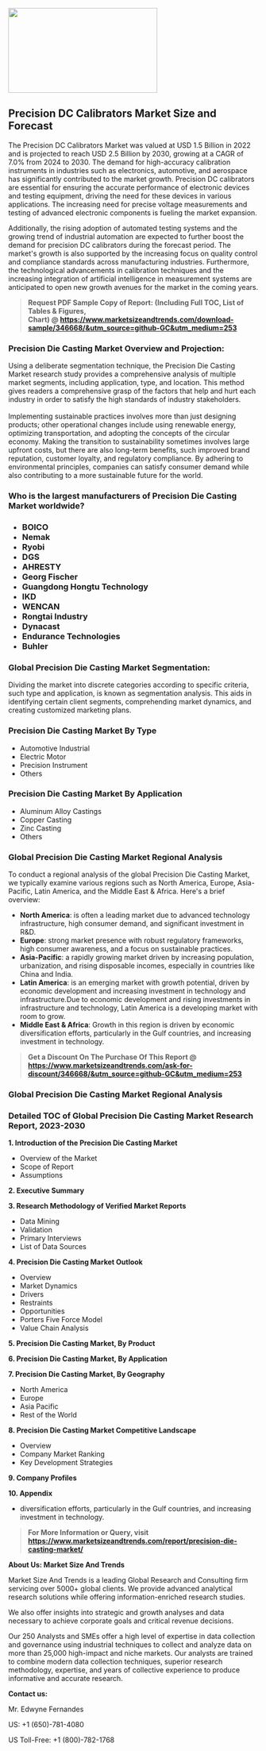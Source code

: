 <p><img class="alignnone size-medium wp-image-20088" src="https://ffe5etoiles.com/wp-content/uploads/2024/12/MST1-300x171.png" alt="" width="300" height="171" /></p><h2>Precision DC Calibrators Market Size and Forecast</h2><p>The Precision DC Calibrators Market was valued at USD 1.5 Billion in 2022 and is projected to reach USD 2.5 Billion by 2030, growing at a CAGR of 7.0% from 2024 to 2030. The demand for high-accuracy calibration instruments in industries such as electronics, automotive, and aerospace has significantly contributed to the market growth. Precision DC calibrators are essential for ensuring the accurate performance of electronic devices and testing equipment, driving the need for these devices in various applications. The increasing need for precise voltage measurements and testing of advanced electronic components is fueling the market expansion.</p><p>Additionally, the rising adoption of automated testing systems and the growing trend of industrial automation are expected to further boost the demand for precision DC calibrators during the forecast period. The market's growth is also supported by the increasing focus on quality control and compliance standards across manufacturing industries. Furthermore, the technological advancements in calibration techniques and the increasing integration of artificial intelligence in measurement systems are anticipated to open new growth avenues for the market in the coming years.</p></p><blockquote id="" class=""><strong>Request PDF Sample Copy of Report: (Including Full TOC, List of Tables &amp; Figures, Chart)&nbsp;@&nbsp;<strong><a href="https://www.marketsizeandtrends.com/download-sample/346668/&utm_source=github-GC&utm_medium=253" target="_blank">https://www.marketsizeandtrends.com/download-sample/346668/&utm_source=github-GC&utm_medium=253</a></strong></strong></blockquote><h3 id="" class="">Precision Die Casting Market&nbsp;Overview and Projection:</h3><p id="" class="">Using a deliberate segmentation technique, the Precision Die Casting Market research study provides a comprehensive analysis of multiple market segments, including application, type, and location. This method gives readers a comprehensive grasp of the factors that help and hurt each industry in order to satisfy the high standards of industry stakeholders. <br /> <br />Implementing sustainable practices involves more than just designing products; other operational changes include using renewable energy, optimizing transportation, and adopting the concepts of the circular economy. Making the transition to sustainability sometimes involves large upfront costs, but there are also long-term benefits, such improved brand reputation, customer loyalty, and regulatory compliance. By adhering to environmental principles, companies can satisfy consumer demand while also contributing to a more sustainable future for the world.</p><h3 id="" class="">Who is the largest manufacturers of&nbsp;Precision Die Casting Market worldwide?</h3><h3 class=""><p><ul><li>BOICO </li><li> Nemak </li><li> Ryobi </li><li> DGS </li><li> AHRESTY </li><li> Georg Fischer </li><li> Guangdong Hongtu Technology </li><li> IKD </li><li> WENCAN </li><li> Rongtai Industry </li><li> Dynacast </li><li> Endurance Technologies </li><li> Buhler</li></ul></p></h3><h3 id="" class="">Global&nbsp;Precision Die Casting Market Segmentation:</h3><p id="" class="">Dividing the market into discrete categories according to specific criteria, such type and application, is known as segmentation analysis. This aids in identifying certain client segments, comprehending market dynamics, and creating customized marketing plans.</p><h3 id="" class="">Precision Die Casting Market&nbsp;By Type</h3><p><p><ul><li>Automotive Industrial</li><li> Electric Motor</li><li> Precision Instrument</li><li> Others</p></li></ul></p></p><h3 id="" class="">Precision Die Casting Market&nbsp;By Application</h3><p class=""><p><ul><li>Aluminum Alloy Castings</li><li> Copper Casting</li><li> Zinc Casting</li><li> Others</li></ul></p></p><h3 id="" class="">Global Precision Die Casting Market Regional Analysis</h3><p id="" class="">To conduct a regional analysis of the global Precision Die Casting Market, we typically examine various regions such as North America, Europe, Asia-Pacific, Latin America, and the Middle East &amp; Africa. Here's a brief overview:</p><ul><li><strong>North America</strong>: is often a leading market due to advanced technology infrastructure, high consumer demand, and significant investment in R&amp;D.</li><li><strong>Europe</strong>: strong market presence with robust regulatory frameworks, high consumer awareness, and a focus on sustainable practices.</li><li><strong>Asia-Pacific</strong>: a rapidly growing market driven by increasing population, urbanization, and rising disposable incomes, especially in countries like China and India.</li><li><strong>Latin America</strong>: is an emerging market with growth potential, driven by economic development and increasing investment in technology and infrastructure.Due to economic development and rising investments in infrastructure and technology, Latin America is a developing market with room to grow.</li><li><strong>Middle East &amp; Africa</strong>: Growth in this region is driven by economic diversification efforts, particularly in the Gulf countries, and increasing investment in technology.</li></ul><blockquote id="" class=""><strong>Get a Discount On The Purchase Of This Report @ <strong><a href="https://www.marketsizeandtrends.com/ask-for-discount/346668/&utm_source=github-GC&utm_medium=253" target="_blank">https://www.marketsizeandtrends.com/ask-for-discount/346668/&utm_source=github-GC&utm_medium=253</a></strong></strong></blockquote><h3 id="" class="">Global Precision Die Casting Market Regional Analysis</h3><h3 id="" class="">Detailed TOC of Global Precision Die Casting Market Research Report, 2023-2030</h3><p id="" class=""><strong>1. Introduction of the Precision Die Casting Market</strong></p><ul><li>Overview of the Market</li><li>Scope of Report</li><li>Assumptions</li></ul><p id="" class=""><strong>2. Executive Summary</strong></p><p id="" class=""><strong>3. Research Methodology of Verified Market Reports</strong></p><ul><li>Data Mining</li><li>Validation</li><li>Primary Interviews</li><li>List of Data Sources</li></ul><p id="" class=""><strong>4. Precision Die Casting Market Outlook</strong></p><ul><li>Overview</li><li>Market Dynamics</li><li>Drivers</li><li>Restraints</li><li>Opportunities</li><li>Porters Five Force Model</li><li>Value Chain Analysis</li></ul><p id="" class=""><strong>5. Precision Die Casting Market, By Product</strong></p><p id="" class=""><strong>6. Precision Die Casting Market, By Application</strong></p><p id="" class=""><strong>7. Precision Die Casting Market, By Geography</strong></p><ul><li>North America</li><li>Europe</li><li>Asia Pacific</li><li>Rest of the World</li></ul><p id="" class=""><strong>8. Precision Die Casting Market Competitive Landscape</strong></p><ul><li>Overview</li><li>Company Market Ranking</li><li>Key Development Strategies</li></ul><p id="" class=""><strong>9. Company Profiles</strong></p><p id="" class=""><strong>10. Appendix</strong></p><ul><li>diversification efforts, particularly in the Gulf countries, and increasing investment in technology.</li></ul><blockquote id="" class=""><strong>For More Information or Query, visit <strong><strong><a href="https://www.marketsizeandtrends.com/report/precision-die-casting-market/" target="_blank">https://www.marketsizeandtrends.com/report/precision-die-casting-market/</a></strong></strong></strong></blockquote><p id="" class=""><strong>About Us: Market Size And Trends</strong></p><p id="" class="">Market Size And Trends is a leading Global Research and Consulting firm servicing over 5000+ global clients. We provide advanced analytical research solutions while offering information-enriched research studies.</p><p id="" class="">We also offer insights into strategic and growth analyses and data necessary to achieve corporate goals and critical revenue decisions.</p><p id="" class="">Our 250 Analysts and SMEs offer a high level of expertise in data collection and governance using industrial techniques to collect and analyze data on more than 25,000 high-impact and niche markets. Our analysts are trained to combine modern data collection techniques, superior research methodology, expertise, and years of collective experience to produce informative and accurate research.</p><p id="" class=""><strong>Contact us:</strong></p><p id="" class="">Mr. Edwyne Fernandes</p><p id="" class="">US: +1 (650)-781-4080</p><p id="" class="">US Toll-Free: +1 (800)-782-1768</p>
